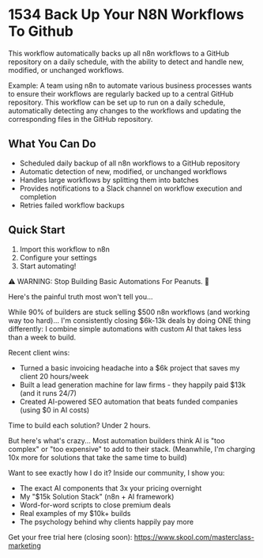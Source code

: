 # 1534 Back Up Your N8N Workflows To Github

This workflow automatically backs up all n8n workflows to a GitHub repository on a daily schedule, with the ability to detect and handle new, modified, or unchanged workflows.

Example: A team using n8n to automate various business processes wants to ensure their workflows are regularly backed up to a central GitHub repository. This workflow can be set up to run on a daily schedule, automatically detecting any changes to the workflows and updating the corresponding files in the GitHub repository.

## What You Can Do
- Scheduled daily backup of all n8n workflows to a GitHub repository
- Automatic detection of new, modified, or unchanged workflows
- Handles large workflows by splitting them into batches
- Provides notifications to a Slack channel on workflow execution and completion
- Retries failed workflow backups

## Quick Start
1. Import this workflow to n8n
2. Configure your settings
3. Start automating!

⚠️ WARNING: Stop Building Basic Automations For Peanuts. 🚫

Here's the painful truth most won't tell you...

While 90% of builders are stuck selling $500 n8n workflows (and working way too hard)...
I'm consistently closing $6k-13k deals by doing ONE thing differently:
I combine simple automations with custom AI that takes less than a week to build.

Recent client wins:
* Turned a basic invoicing headache into a $6k project that saves my client 20 hours/week
* Built a lead generation machine for law firms - they happily paid $13k (and it runs 24/7)
* Created AI-powered SEO automation that beats funded companies (using $0 in AI costs)

Time to build each solution? Under 2 hours.

But here's what's crazy...
Most automation builders think AI is "too complex" or "too expensive" to add to their stack.
(Meanwhile, I'm charging 10x more for solutions that take the same time to build)

Want to see exactly how I do it?
Inside our community, I show you:
* The exact AI components that 3x your pricing overnight
* My "$15k Solution Stack" (n8n + AI framework)
* Word-for-word scripts to close premium deals
* Real examples of my $10k+ builds
* The psychology behind why clients happily pay more

Get your free trial here (closing soon): https://www.skool.com/masterclass-marketing
